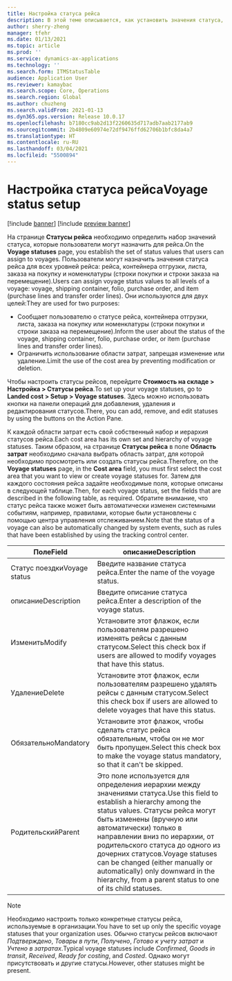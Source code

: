 ```yaml
---
title: Настройка статуса рейса
description: В этой теме описывается, как установить значения статуса, которые пользователи могут назначить для рейса.
author: sherry-zheng
manager: tfehr
ms.date: 01/13/2021
ms.topic: article
ms.prod: ''
ms.service: dynamics-ax-applications
ms.technology: ''
ms.search.form: ITMStatusTable
audience: Application User
ms.reviewer: kamaybac
ms.search.scope: Core, Operations
ms.search.region: Global
ms.author: chuzheng
ms.search.validFrom: 2021-01-13
ms.dyn365.ops.version: Release 10.0.17
ms.openlocfilehash: b7180cc9ab2d13f2260635d717adb7aab2177ab9
ms.sourcegitcommit: 2b4809e60974e72df9476ffd62706b1bfc8da4a7
ms.translationtype: HT
ms.contentlocale: ru-RU
ms.lasthandoff: 03/04/2021
ms.locfileid: "5500894"
---
```

# <a name="voyage-status-setup"></a><span data-ttu-id="79841-103">Настройка статуса рейса</span><span class="sxs-lookup"><span data-stu-id="79841-103">Voyage status setup</span></span>

[!include [banner](../../includes/banner.md)]
[!include [preview banner](../includes/preview-banner.md)]

<span data-ttu-id="79841-104">На странице **Статусы рейса** необходимо определить набор значений статуса, которые пользователи могут назначить для рейса.</span><span class="sxs-lookup"><span data-stu-id="79841-104">On the **Voyage statuses** page, you establish the set of status values that users can assign to voyages.</span></span> <span data-ttu-id="79841-105">Пользователи могут назначить значения статуса рейса для всех уровней рейса: рейса, контейнера отгрузки, листа, заказа на покупку и номенклатуры (строки покупки и строки заказа на перемещение).</span><span class="sxs-lookup"><span data-stu-id="79841-105">Users can assign voyage status values to all levels of a voyage: voyage, shipping container, folio, purchase order, and item (purchase lines and transfer order lines).</span></span> <span data-ttu-id="79841-106">Они используются для двух целей:</span><span class="sxs-lookup"><span data-stu-id="79841-106">They are used for two purposes:</span></span>

- <span data-ttu-id="79841-107">Сообщает пользователю о статусе рейса, контейнера отгрузки, листа, заказа на покупку или номенклатуры (строки покупки и строки заказа на перемещение).</span><span class="sxs-lookup"><span data-stu-id="79841-107">Inform the user about the status of the voyage, shipping container, folio, purchase order, or item (purchase lines and transfer order lines).</span></span>
- <span data-ttu-id="79841-108">Ограничить использование области затрат, запрещая изменение или удаление.</span><span class="sxs-lookup"><span data-stu-id="79841-108">Limit the use of the cost area by preventing modification or deletion.</span></span>

<span data-ttu-id="79841-109">Чтобы настроить статусы рейсов, перейдите **Стоимость на складе \> Настройка \> Статусы рейса**.</span><span class="sxs-lookup"><span data-stu-id="79841-109">To set up your voyage statuses, go to **Landed cost \> Setup \> Voyage statuses**.</span></span> <span data-ttu-id="79841-110">Здесь можно использовать кнопки на панели операций для добавления, удаления и редактирования статусов.</span><span class="sxs-lookup"><span data-stu-id="79841-110">There, you can add, remove, and edit statuses by using the buttons on the Action Pane.</span></span>

<span data-ttu-id="79841-111">К каждой области затрат есть свой собственный набор и иерархия статусов рейса.</span><span class="sxs-lookup"><span data-stu-id="79841-111">Each cost area has its own set and hierarchy of voyage statuses.</span></span> <span data-ttu-id="79841-112">Таким образом, на странице **Статусы рейса** в поле **Область затрат** необходимо сначала выбрать область затрат, для которой необходимо просмотреть или создать статусы рейса.</span><span class="sxs-lookup"><span data-stu-id="79841-112">Therefore, on the **Voyage statuses** page, in the **Cost area** field, you must first select the cost area that you want to view or create voyage statuses for.</span></span> <span data-ttu-id="79841-113">Затем для каждого состояния рейса задайте необходимые поля, которые описаны в следующей таблице.</span><span class="sxs-lookup"><span data-stu-id="79841-113">Then, for each voyage status, set the fields that are described in the following table, as required.</span></span> <span data-ttu-id="79841-114">Обратите внимание, что статус рейса также может быть автоматически изменен системными событиям, например, правилами, которые были установлены с помощью центра управления отслеживанием.</span><span class="sxs-lookup"><span data-stu-id="79841-114">Note that the status of a voyage can also be automatically changed by system events, such as rules that have been established by using the tracking control center.</span></span>

| <span data-ttu-id="79841-115">Поле</span><span class="sxs-lookup"><span data-stu-id="79841-115">Field</span></span> | <span data-ttu-id="79841-116">описание</span><span class="sxs-lookup"><span data-stu-id="79841-116">Description</span></span> |
|---|---|
| <span data-ttu-id="79841-117">Статус поездки</span><span class="sxs-lookup"><span data-stu-id="79841-117">Voyage status</span></span> | <span data-ttu-id="79841-118">Введите название статуса рейса.</span><span class="sxs-lookup"><span data-stu-id="79841-118">Enter the name of the voyage status.</span></span> |
| <span data-ttu-id="79841-119">описание</span><span class="sxs-lookup"><span data-stu-id="79841-119">Description</span></span> | <span data-ttu-id="79841-120">Введите описание статуса рейса.</span><span class="sxs-lookup"><span data-stu-id="79841-120">Enter a description of the voyage status.</span></span> |
| <span data-ttu-id="79841-121">Изменить</span><span class="sxs-lookup"><span data-stu-id="79841-121">Modify</span></span> | <span data-ttu-id="79841-122">Установите этот флажок, если пользователям разрешено изменять рейсы с данным статусом.</span><span class="sxs-lookup"><span data-stu-id="79841-122">Select this check box if users are allowed to modify voyages that have this status.</span></span> |
| <span data-ttu-id="79841-123">Удаление</span><span class="sxs-lookup"><span data-stu-id="79841-123">Delete</span></span> | <span data-ttu-id="79841-124">Установите этот флажок, если пользователям разрешено удалять рейсы с данным статусом.</span><span class="sxs-lookup"><span data-stu-id="79841-124">Select this check box if users are allowed to delete voyages that have this status.</span></span> |
| <span data-ttu-id="79841-125">Обязательно</span><span class="sxs-lookup"><span data-stu-id="79841-125">Mandatory</span></span> | <span data-ttu-id="79841-126">Установите этот флажок, чтобы сделать статус рейса обязательным, чтобы он не мог быть пропущен.</span><span class="sxs-lookup"><span data-stu-id="79841-126">Select this check box to make the voyage status mandatory, so that it can't be skipped.</span></span> |
| <span data-ttu-id="79841-127">Родительский</span><span class="sxs-lookup"><span data-stu-id="79841-127">Parent</span></span> | <span data-ttu-id="79841-128">Это поле используется для определения иерархии между значениями статуса.</span><span class="sxs-lookup"><span data-stu-id="79841-128">Use this field to establish a hierarchy among the status values.</span></span> <span data-ttu-id="79841-129">Статусы рейса могут быть изменены (вручную или автоматически) только в направлении вниз по иерархии, от родительского статуса до одного из дочерних статусов.</span><span class="sxs-lookup"><span data-stu-id="79841-129">Voyage statuses can be changed (either manually or automatically) only downward in the hierarchy, from a parent status to one of its child statuses.</span></span>

> [!NOTE]
> <span data-ttu-id="79841-130">Необходимо настроить только конкретные статусы рейса, используемые в организации.</span><span class="sxs-lookup"><span data-stu-id="79841-130">You have to set up only the specific voyage statuses that your organization uses.</span></span> <span data-ttu-id="79841-131">Обычно статусы рейсов включают *Подтверждено*, *Товары в пути*, *Получено*, *Готово к учету затрат* и *Учтено в затратах*.</span><span class="sxs-lookup"><span data-stu-id="79841-131">Typical voyage statuses include *Confirmed*, *Goods in transit*, *Received*, *Ready for costing*, and *Costed*.</span></span> <span data-ttu-id="79841-132">Однако могут присутствовать и другие статусы.</span><span class="sxs-lookup"><span data-stu-id="79841-132">However, other statuses might be present.</span></span>
